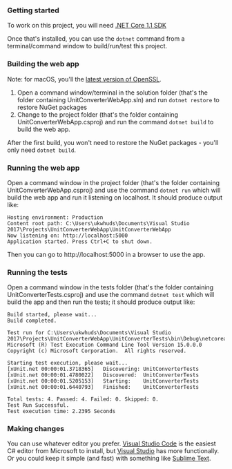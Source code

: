### Getting startedTo work on this project, you will need [.NET Core 1.1 SDK](https://www.microsoft.com/net/download/core)Once that's installed, you can use the `dotnet` command from a terminal/command window to build/run/test this project.### Building the web app Note: for macOS, you'll the [latest version of OpenSSL](https://www.microsoft.com/net/core#macos).1. Open a command window/terminal in the solution folder (that's the folder containing UnitConverterWebApp.sln) and run `dotnet restore` to restore NuGet packages2. Change to the project folder (that's the folder containing UnitConverterWebApp.csproj) and run the command `dotnet build` to build the web app.After the first build, you won't need to restore the NuGet packages - you'll only need `dotnet build`.### Running the web appOpen a command window in the project folder (that's the folder containing UnitConverterWebApp.csproj) and use the command `dotnet run` which will build the web app and run it listening on localhost. It should produce output like:```Hosting environment: ProductionContent root path: C:\Users\ukwhuds\Documents\Visual Studio 2017\Projects\UnitConverterWebApp\UnitConverterWebAppNow listening on: http://localhost:5000Application started. Press Ctrl+C to shut down.```Then you can go to http://localhost:5000 in a browser to use the app.### Running the testsOpen a command window in the tests folder (that's the folder containing UnitConverterTests.csproj) and use the command `dotnet test` which will build the app and then run the tests; it should produce output like:```Build started, please wait...                                                                                                                  Build completed.                                                                                                                                                                                                                                                                              Test run for C:\Users\ukwhuds\Documents\Visual Studio 2017\Projects\UnitConverterWebApp\UnitConverterTests\bin\Debug\netcoreapp1.1\UnitConverterTests.dll(.NETCoreApp,Version=v1.1)                                                                                                           Microsoft (R) Test Execution Command Line Tool Version 15.0.0.0                                                                                Copyright (c) Microsoft Corporation.  All rights reserved.                                                                                                                                                                                                                                    Starting test execution, please wait...                                                                                                        [xUnit.net 00:00:01.3718365]   Discovering: UnitConverterTests                                                                                 [xUnit.net 00:00:01.4780022]   Discovered:  UnitConverterTests                                                                                 [xUnit.net 00:00:01.5205153]   Starting:    UnitConverterTests                                                                                 [xUnit.net 00:00:01.6440793]   Finished:    UnitConverterTests                                                                                                                                                                                                                                Total tests: 4. Passed: 4. Failed: 0. Skipped: 0.                                                                                              Test Run Successful.                                                                                                                           Test execution time: 2.2395 Seconds                                                                                                            ```### Making changesYou can use whatever editor you prefer. [Visual Studio Code](https://code.visualstudio.com/) is the easiest C# editor from Microsoft to install, but [Visual Studio](https://www.visualstudio.com/downloads/) has more functionally. Or you could keep it simple (and fast) with something like [Sublime Text](https://www.sublimetext.com/).